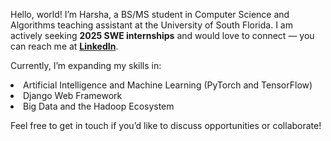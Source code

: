 Hello, world! I’m Harsha, a BS/MS student in Computer Science and Algorithms teaching assistant at the University of South Florida. I am actively seeking **2025 SWE internships** and would love to connect — you can reach me at **[LinkedIn](https://www.linkedin.com/in/harsha-yuvaraj/)**.

Currently, I’m expanding my skills in:
             <li> Artificial Intelligence and Machine Learning (PyTorch and TensorFlow) </li>
             <li> Django Web Framework </li>
             <li> Big Data and the Hadoop Ecosystem </li>
             

Feel free to get in touch if you’d like to discuss opportunities or collaborate!

             
    
<!---
HarshaExplorer/HarshaExplorer is a ✨ special ✨ repository because its `README.md` (this file) appears on your GitHub profile.
You can click the Preview link to take a look at your changes.
--->
